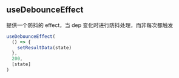 ## useDebounceEffect

提供一个防抖的 effect，当 dep 变化时进行防抖处理，而非每次都触发

```javascript
useDebounceEffect(
  () => {
    setResultData(state)
  },
  200,
  [state]
)
```
